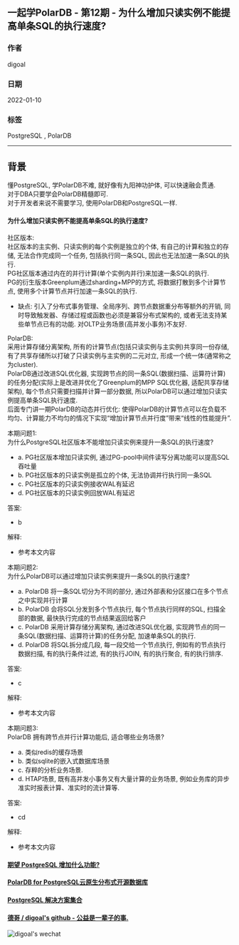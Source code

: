 ## 一起学PolarDB - 第12期 - 为什么增加只读实例不能提高单条SQL的执行速度?     
                                    
### 作者                             
digoal                                    
                                    
### 日期                                    
2022-01-10                               
                                    
### 标签                                    
PostgreSQL , PolarDB                                     
                                    
----                                    
                                    
## 背景                    
懂PostgreSQL, 学PolarDB不难, 就好像有九阳神功护体, 可以快速融会贯通.             
对于DBA只要学会PolarDB精髓即可.         
对于开发者来说不需要学习, 使用PolarDB和PostgreSQL一样.             
           
#### 为什么增加只读实例不能提高单条SQL的执行速度?     
    
社区版本:      
社区版本的主实例、只读实例的每个实例是独立的个体, 有自己的计算和独立的存储, 无法合作完成同一个任务, 包括执行同一条SQL, 因此也无法加速一条SQL的执行.    
PG社区版本通过内在的并行计算(单个实例内并行)来加速一条SQL的执行.     
PG的衍生版本Greenplum通过sharding+MPP的方式, 将数据打散到多个计算节点, 使用多个计算节点并行加速一条SQL的执行.   
- 缺点: 引入了分布式事务管理、全局序列、跨节点数据重分布等额外的开销, 同时导致触发器、存储过程或函数也必须是兼容分布式架构的, 或者无法支持某些单节点已有的功能. 对OLTP业务场景(高并发小事务)不友好.      
    
PolarDB:      
采用计算存储分离架构, 所有的计算节点(包括只读实例与主实例)共享同一份存储, 有了共享存储所以打破了只读实例与主实例的二元对立, 形成一个统一体(通常称之为cluster).  
PolarDB通过改进SQL优化器, 实现跨节点的同一条SQL(数据扫描、运算符计算)的任务分配(实际上是改进并优化了Greenplum的MPP SQL优化器, 适配共享存储架构), 每个节点只需要扫描并计算一部分数据, 所以PolarDB可以通过增加只读实例提高单条SQL执行速度.    
后面专门讲一期PolarDB的动态并行优化: 使得PolarDB的计算节点可以在负载不均匀、计算能力不均匀的情况下实现“增加计算节点并行度”带来“线性的性能提升”.     
    
本期问题1:                
为什么PostgreSQL社区版本不能增加只读实例来提升一条SQL的执行速度?           
- a. PG社区版本增加只读实例, 通过PG-pool中间件读写分离功能可以提高SQL吞吐量    
- b. PG社区版本的只读实例是孤立的个体, 无法协调并行执行同一条SQL    
- c. PG社区版本的只读实例接收WAL有延迟  
- d. PG社区版本的只读实例回放WAL有延迟  
                          
答案:                          
- b                
                      
解释:                      
- 参考本文内容                 
  
本期问题2:     
为什么PolarDB可以通过增加只读实例来提升一条SQL的执行速度?   
- a. PolarDB 将一条SQL切分为不同的部分, 通过外部表和分区接口在多个节点之中实现并行计算  
- b. PolarDB 会将SQL分发到多个节点执行, 每个节点执行同样的SQL, 扫描全部的数据, 最快执行完成的节点结果返回给客户    
- c. PolarDB 采用计算存储分离架构, 通过改进SQL优化器, 实现跨节点的同一条SQL(数据扫描、运算符计算)的任务分配, 加速单条SQL的执行.   
- d. PolarDB 将SQL拆分成几段, 每一段交给一个节点执行, 例如有的节点执行数据扫描, 有的执行条件过滤, 有的执行JOIN, 有的执行聚合, 有的执行排序.    
                          
答案:                          
- c                
                      
解释:                      
- 参考本文内容     
  
本期问题3:     
PolarDB 拥有跨节点并行计算功能后, 适合哪些业务场景?    
- a. 类似redis的缓存场景  
- b. 类似sqlite的嵌入式数据库场景    
- c. 存粹的分析业务场景.    
- d. HTAP场景, 既有高并发小事务又有大量计算的业务场景, 例如业务库的异步准实时报表计算、准实时的流计算等.   
                          
答案:                          
- cd                
                      
解释:                      
- 参考本文内容     
  
  
  
#### [期望 PostgreSQL 增加什么功能?](https://github.com/digoal/blog/issues/76 "269ac3d1c492e938c0191101c7238216")
  
  
#### [PolarDB for PostgreSQL云原生分布式开源数据库](https://github.com/ApsaraDB/PolarDB-for-PostgreSQL "57258f76c37864c6e6d23383d05714ea")
  
  
#### [PostgreSQL 解决方案集合](https://yq.aliyun.com/topic/118 "40cff096e9ed7122c512b35d8561d9c8")
  
  
#### [德哥 / digoal's github - 公益是一辈子的事.](https://github.com/digoal/blog/blob/master/README.md "22709685feb7cab07d30f30387f0a9ae")
  
  
![digoal's wechat](../pic/digoal_weixin.jpg "f7ad92eeba24523fd47a6e1a0e691b59")
  
